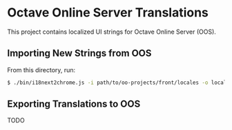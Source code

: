 # Octave Online Server Translations

This project contains localized UI strings for Octave Online Server (OOS).

## Importing New Strings from OOS

From this directory, run:

```bash
$ ./bin/i18next2chrome.js -i path/to/oo-projects/front/locales -o locales
```

## Exporting Translations to OOS

TODO
